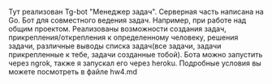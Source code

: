 Тут реализован Tg-bot "Менеджер задач". Серверная часть написана на Go. Бот для совместного ведения задач. Например, при работе над общим проектом.
Реализованы возможности создания задач, прикрепления/открепления к определенному человеку, решения задачи,
различные выводы списка задач(все задачи, задачи прикрепленные к тебе, задачи созданные тобой).
Бота можно запустить через ngrok, также я запускал его через heroku.
Подробные условия вы можете посмотреть в файле hw4.md